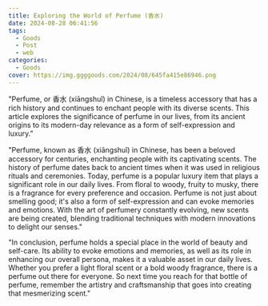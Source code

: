 ```yaml
---
title: Exploring the World of Perfume (香水)
date: 2024-08-28 06:41:56
tags:
  - Goods
  - Post
  - web
categories:
  - Goods
cover: https://img.ggggoods.com/2024/08/645fa415e86946.png
---
```


"Perfume, or 香水 (xiāngshuǐ) in Chinese, is a timeless accessory that has a rich history and continues to enchant people with its diverse scents. This article explores the significance of perfume in our lives, from its ancient origins to its modern-day relevance as a form of self-expression and luxury."

"Perfume, known as 香水 (xiāngshuǐ) in Chinese, has been a beloved accessory for centuries, enchanting people with its captivating scents. The history of perfume dates back to ancient times when it was used in religious rituals and ceremonies. Today, perfume is a popular luxury item that plays a significant role in our daily lives. From floral to woody, fruity to musky, there is a fragrance for every preference and occasion. Perfume is not just about smelling good; it's also a form of self-expression and can evoke memories and emotions. With the art of perfumery constantly evolving, new scents are being created, blending traditional techniques with modern innovations to delight our senses."

"In conclusion, perfume holds a special place in the world of beauty and self-care. Its ability to evoke emotions and memories, as well as its role in enhancing our overall persona, makes it a valuable asset in our daily lives. Whether you prefer a light floral scent or a bold woody fragrance, there is a perfume out there for everyone. So next time you reach for that bottle of perfume, remember the artistry and craftsmanship that goes into creating that mesmerizing scent."
